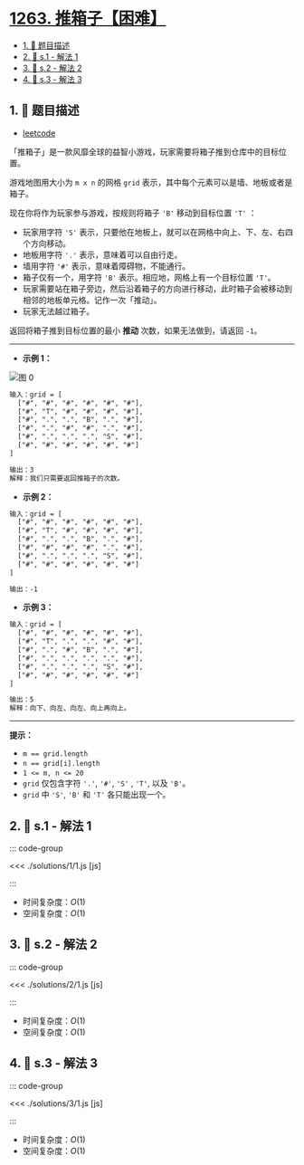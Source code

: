 # [1263. 推箱子【困难】](https://github.com/tnotesjs/TNotes.leetcode/tree/main/notes/1263.%20%E6%8E%A8%E7%AE%B1%E5%AD%90%E3%80%90%E5%9B%B0%E9%9A%BE%E3%80%91)

<!-- region:toc -->

- [1. 📝 题目描述](#1--题目描述)
- [2. 🎯 s.1 - 解法 1](#2--s1---解法-1)
- [3. 🎯 s.2 - 解法 2](#3--s2---解法-2)
- [4. 🎯 s.3 - 解法 3](#4--s3---解法-3)

<!-- endregion:toc -->

## 1. 📝 题目描述

- [leetcode](https://leetcode.cn/problems/minimum-moves-to-move-a-box-to-their-target-location/)

「推箱子」是一款风靡全球的益智小游戏，玩家需要将箱子推到仓库中的目标位置。

游戏地图用大小为 `m x n` 的网格 `grid` 表示，其中每个元素可以是墙、地板或者是箱子。

现在你将作为玩家参与游戏，按规则将箱子 `'B'` 移动到目标位置 `'T'` ：

- 玩家用字符 `'S'` 表示，只要他在地板上，就可以在网格中向上、下、左、右四个方向移动。
- 地板用字符 `'.'` 表示，意味着可以自由行走。
- 墙用字符 `'#'` 表示，意味着障碍物，不能通行。
- 箱子仅有一个，用字符 `'B'` 表示。相应地，网格上有一个目标位置 `'T'`。
- 玩家需要站在箱子旁边，然后沿着箱子的方向进行移动，此时箱子会被移动到相邻的地板单元格。记作一次「推动」。
- 玩家无法越过箱子。

返回将箱子推到目标位置的最小 **推动** 次数，如果无法做到，请返回 `-1`。

---

- **示例 1：**

![图 0](https://cdn.jsdelivr.net/gh/tnotesjs/imgs@main/2025-09-17-20-02-48.png)

```txt
输入：grid = [
  ["#", "#", "#", "#", "#", "#"],
  ["#", "T", "#", "#", "#", "#"],
  ["#", ".", ".", "B", ".", "#"],
  ["#", ".", "#", "#", ".", "#"],
  ["#", ".", ".", ".", "S", "#"],
  ["#", "#", "#", "#", "#", "#"]
]

输出：3
解释：我们只需要返回推箱子的次数。
```

- **示例 2：**

```txt
输入：grid = [
  ["#", "#", "#", "#", "#", "#"],
  ["#", "T", "#", "#", "#", "#"],
  ["#", ".", ".", "B", ".", "#"],
  ["#", "#", "#", "#", ".", "#"],
  ["#", ".", ".", ".", "S", "#"],
  ["#", "#", "#", "#", "#", "#"]
]

输出：-1
```

- **示例 3：**

```txt
输入：grid = [
  ["#", "#", "#", "#", "#", "#"],
  ["#", "T", ".", ".", "#", "#"],
  ["#", ".", "#", "B", ".", "#"],
  ["#", ".", ".", ".", ".", "#"],
  ["#", ".", ".", ".", "S", "#"],
  ["#", "#", "#", "#", "#", "#"]
]

输出：5
解释：向下、向左、向左、向上再向上。
```

---

**提示：**

- `m == grid.length`
- `n == grid[i].length`
- `1 <= m, n <= 20`
- `grid` 仅包含字符 `'.'`, `'#'`, `'S'` , `'T'`, 以及 `'B'`。
- `grid` 中 `'S'`, `'B'` 和 `'T'` 各只能出现一个。

## 2. 🎯 s.1 - 解法 1

::: code-group

<<< ./solutions/1/1.js [js]

:::

- 时间复杂度：$O(1)$
- 空间复杂度：$O(1)$

## 3. 🎯 s.2 - 解法 2

::: code-group

<<< ./solutions/2/1.js [js]

:::

- 时间复杂度：$O(1)$
- 空间复杂度：$O(1)$

## 4. 🎯 s.3 - 解法 3

::: code-group

<<< ./solutions/3/1.js [js]

:::

- 时间复杂度：$O(1)$
- 空间复杂度：$O(1)$
